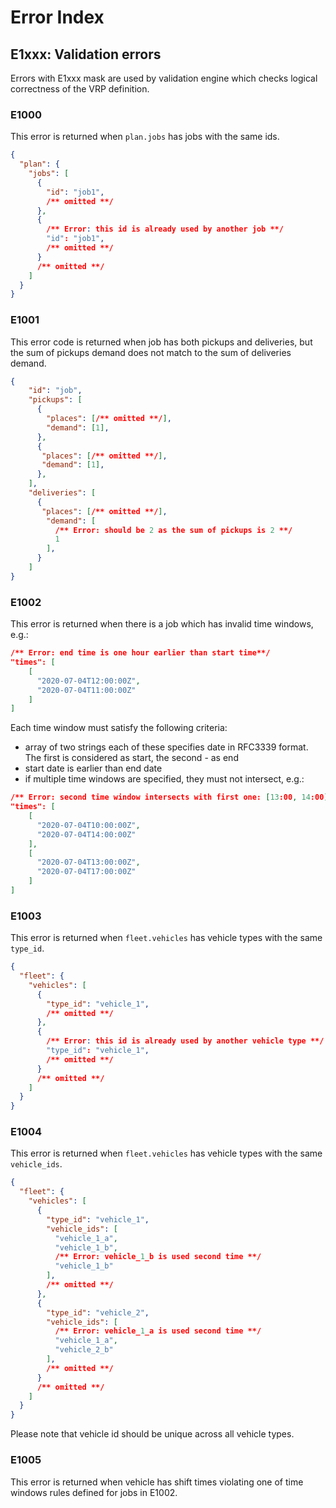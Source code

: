 # Error Index

## E1xxx: Validation errors

Errors with E1xxx mask are used by validation engine which checks logical correctness of the VRP definition.


### E1000

This error is returned when `plan.jobs` has jobs with the same ids.

```json
{
  "plan": {
    "jobs": [
      {
        "id": "job1",
        /** omitted **/
      },
      {
        /** Error: this id is already used by another job **/
        "id": "job1",
        /** omitted **/
      }
      /** omitted **/
    ]
  }
}
```


### E1001

This error code is returned when job has both pickups and deliveries, but the sum of pickups demand does not match to
the sum of deliveries demand.

```json
{
    "id": "job",
    "pickups": [
      {
        "places": [/** omitted **/],
        "demand": [1],
      },
      {
       "places": [/** omitted **/],
       "demand": [1],
      },
    ],
    "deliveries": [
      {
       "places": [/** omitted **/],
        "demand": [
          /** Error: should be 2 as the sum of pickups is 2 **/
          1
        ],
      }
    ]
}
```

### E1002

This error is returned when there is a job which has invalid time windows, e.g.:

```json
/** Error: end time is one hour earlier than start time**/
"times": [
    [
      "2020-07-04T12:00:00Z",
      "2020-07-04T11:00:00Z"
    ]
]
```

Each time window must satisfy the following criteria:

* array of two strings each of these specifies date in RFC3339 format. The first is considered as start,
the second - as end
* start date is earlier than end date
* if multiple time windows are specified, they must not intersect, e.g.:

```json
/** Error: second time window intersects with first one: [13:00, 14:00] **/
"times": [
    [
      "2020-07-04T10:00:00Z",
      "2020-07-04T14:00:00Z"
    ],
    [
      "2020-07-04T13:00:00Z",
      "2020-07-04T17:00:00Z"
    ]
]
```

### E1003

This error is returned when `fleet.vehicles` has vehicle types with the same `type_id`.

```json
{
  "fleet": {
    "vehicles": [
      {
        "type_id": "vehicle_1",
        /** omitted **/
      },
      {
        /** Error: this id is already used by another vehicle type **/
        "type_id": "vehicle_1",
        /** omitted **/
      }
      /** omitted **/
    ]
  }
}
```

### E1004

This error is returned when `fleet.vehicles` has vehicle types with the same `vehicle_ids`.

```json
{
  "fleet": {
    "vehicles": [
      {
        "type_id": "vehicle_1",
        "vehicle_ids": [
          "vehicle_1_a",
          "vehicle_1_b",
          /** Error: vehicle_1_b is used second time **/
          "vehicle_1_b"
        ],
        /** omitted **/
      },
      {
        "type_id": "vehicle_2",
        "vehicle_ids": [
          /** Error: vehicle_1_a is used second time **/
          "vehicle_1_a",
          "vehicle_2_b"
        ],
        /** omitted **/
      }
      /** omitted **/
    ]
  }
}
```

Please note that vehicle id should be unique across all vehicle types.


### E1005

This error is returned when vehicle has shift times violating one of time windows rules defined for jobs in E1002. 